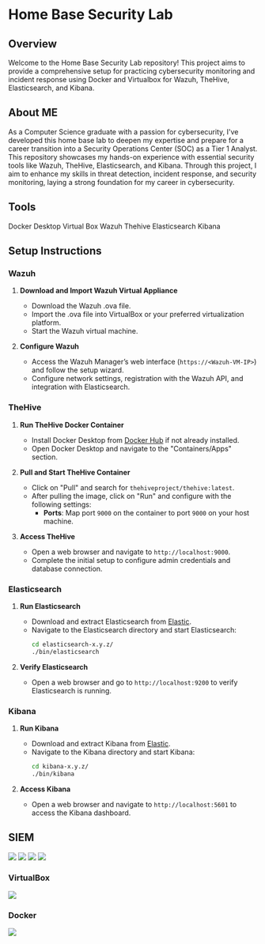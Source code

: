 # Home Base Security Lab

## Overview

Welcome to the Home Base Security Lab repository! This project aims to provide a comprehensive setup for practicing cybersecurity monitoring and incident response using Docker and Virtualbox for Wazuh, TheHive, Elasticsearch, and Kibana.

## About ME
   As a Computer Science graduate with a passion for cybersecurity, I've developed this home base lab to deepen my expertise and prepare for a career transition into a Security Operations Center (SOC) as a Tier 1 Analyst. This repository showcases my hands-on experience with essential security tools like Wazuh, TheHive, Elasticsearch, and Kibana. Through this project, I aim to enhance my skills in threat detection, incident response, and security monitoring, laying a strong foundation for my career in cybersecurity.

## Tools
   Docker Desktop
   Virtual Box
   Wazuh
   Thehive
   Elasticsearch
   Kibana

## Setup Instructions

### Wazuh

1. **Download and Import Wazuh Virtual Appliance**
   - Download the Wazuh .ova file.
   - Import the .ova file into VirtualBox or your preferred virtualization platform.
   - Start the Wazuh virtual machine.

2. **Configure Wazuh**
   - Access the Wazuh Manager’s web interface (`https://<Wazuh-VM-IP>`) and follow the setup wizard.
   - Configure network settings, registration with the Wazuh API, and integration with Elasticsearch.

### TheHive

1. **Run TheHive Docker Container**
   - Install Docker Desktop from [Docker Hub](https://www.docker.com/products/docker-desktop) if not already installed.
   - Open Docker Desktop and navigate to the "Containers/Apps" section.

2. **Pull and Start TheHive Container**
   - Click on "Pull" and search for `thehiveproject/thehive:latest`.
   - After pulling the image, click on "Run" and configure with the following settings:
     - **Ports**: Map port `9000` on the container to port `9000` on your host machine.
     
3. **Access TheHive**
   - Open a web browser and navigate to `http://localhost:9000`.
   - Complete the initial setup to configure admin credentials and database connection.

### Elasticsearch

1. **Run Elasticsearch**
   - Download and extract Elasticsearch from [Elastic](https://www.elastic.co/downloads/elasticsearch).
   - Navigate to the Elasticsearch directory and start Elasticsearch:
     ```bash
     cd elasticsearch-x.y.z/
     ./bin/elasticsearch
     ```

2. **Verify Elasticsearch**
   - Open a web browser and go to `http://localhost:9200` to verify Elasticsearch is running.

### Kibana

1. **Run Kibana**
   - Download and extract Kibana from [Elastic](https://www.elastic.co/downloads/kibana).
   - Navigate to the Kibana directory and start Kibana:
     ```bash
     cd kibana-x.y.z/
     ./bin/kibana
     ```

2. **Access Kibana**
   - Open a web browser and navigate to `http://localhost:5601` to access the Kibana dashboard.

## SIEM
  
<img src="https://img.shields.io/badge/-Wazuh-1E90FF?style=flat-square&logo=Wazuh&logoColor=white" />   <img src="https://img.shields.io/badge/-TheHive-FFA500?style=flat-square&logo=Docker&logoColor=white" /> <img src="https://img.shields.io/badge/-Elasticsearch-005571?style=flat-square&logo=Elasticsearch&logoColor=white" /> <img src="https://img.shields.io/badge/-Kibana-FF69B4?style=flat-square&logo=Kibana&logoColor=white" />

### VirtualBox

<img src="https://img.shields.io/badge/-VirtualBox-183A61?style=flat-square&logo=VirtualBox&logoColor=white" />

### Docker

<img src="https://img.shields.io/badge/-Docker%20Desktop-2496ED?style=flat-square&logo=Docker&logoColor=white" />



